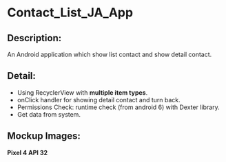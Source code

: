 # Contact_List_JA_App
## Description:
An Android application which show list contact and show detail contact.
## Detail:
- Using RecyclerView with __multiple item types__.
- onClick handler for showing detail contact and turn back.
- Permissions Check: runtime check (from android 6) with Dexter library.
- Get data from system.
## Mockup Images:
__Pixel 4 API 32__